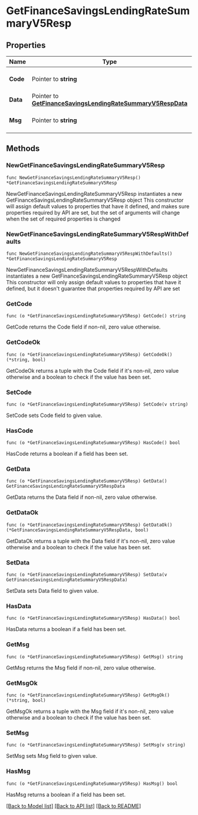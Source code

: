 # GetFinanceSavingsLendingRateSummaryV5Resp

## Properties

Name | Type | Description | Notes
------------ | ------------- | ------------- | -------------
**Code** | Pointer to **string** |  | [optional] [default to ""]
**Data** | Pointer to [**GetFinanceSavingsLendingRateSummaryV5RespData**](GetFinanceSavingsLendingRateSummaryV5RespData.md) |  | [optional] 
**Msg** | Pointer to **string** |  | [optional] [default to ""]

## Methods

### NewGetFinanceSavingsLendingRateSummaryV5Resp

`func NewGetFinanceSavingsLendingRateSummaryV5Resp() *GetFinanceSavingsLendingRateSummaryV5Resp`

NewGetFinanceSavingsLendingRateSummaryV5Resp instantiates a new GetFinanceSavingsLendingRateSummaryV5Resp object
This constructor will assign default values to properties that have it defined,
and makes sure properties required by API are set, but the set of arguments
will change when the set of required properties is changed

### NewGetFinanceSavingsLendingRateSummaryV5RespWithDefaults

`func NewGetFinanceSavingsLendingRateSummaryV5RespWithDefaults() *GetFinanceSavingsLendingRateSummaryV5Resp`

NewGetFinanceSavingsLendingRateSummaryV5RespWithDefaults instantiates a new GetFinanceSavingsLendingRateSummaryV5Resp object
This constructor will only assign default values to properties that have it defined,
but it doesn't guarantee that properties required by API are set

### GetCode

`func (o *GetFinanceSavingsLendingRateSummaryV5Resp) GetCode() string`

GetCode returns the Code field if non-nil, zero value otherwise.

### GetCodeOk

`func (o *GetFinanceSavingsLendingRateSummaryV5Resp) GetCodeOk() (*string, bool)`

GetCodeOk returns a tuple with the Code field if it's non-nil, zero value otherwise
and a boolean to check if the value has been set.

### SetCode

`func (o *GetFinanceSavingsLendingRateSummaryV5Resp) SetCode(v string)`

SetCode sets Code field to given value.

### HasCode

`func (o *GetFinanceSavingsLendingRateSummaryV5Resp) HasCode() bool`

HasCode returns a boolean if a field has been set.

### GetData

`func (o *GetFinanceSavingsLendingRateSummaryV5Resp) GetData() GetFinanceSavingsLendingRateSummaryV5RespData`

GetData returns the Data field if non-nil, zero value otherwise.

### GetDataOk

`func (o *GetFinanceSavingsLendingRateSummaryV5Resp) GetDataOk() (*GetFinanceSavingsLendingRateSummaryV5RespData, bool)`

GetDataOk returns a tuple with the Data field if it's non-nil, zero value otherwise
and a boolean to check if the value has been set.

### SetData

`func (o *GetFinanceSavingsLendingRateSummaryV5Resp) SetData(v GetFinanceSavingsLendingRateSummaryV5RespData)`

SetData sets Data field to given value.

### HasData

`func (o *GetFinanceSavingsLendingRateSummaryV5Resp) HasData() bool`

HasData returns a boolean if a field has been set.

### GetMsg

`func (o *GetFinanceSavingsLendingRateSummaryV5Resp) GetMsg() string`

GetMsg returns the Msg field if non-nil, zero value otherwise.

### GetMsgOk

`func (o *GetFinanceSavingsLendingRateSummaryV5Resp) GetMsgOk() (*string, bool)`

GetMsgOk returns a tuple with the Msg field if it's non-nil, zero value otherwise
and a boolean to check if the value has been set.

### SetMsg

`func (o *GetFinanceSavingsLendingRateSummaryV5Resp) SetMsg(v string)`

SetMsg sets Msg field to given value.

### HasMsg

`func (o *GetFinanceSavingsLendingRateSummaryV5Resp) HasMsg() bool`

HasMsg returns a boolean if a field has been set.


[[Back to Model list]](../README.md#documentation-for-models) [[Back to API list]](../README.md#documentation-for-api-endpoints) [[Back to README]](../README.md)


